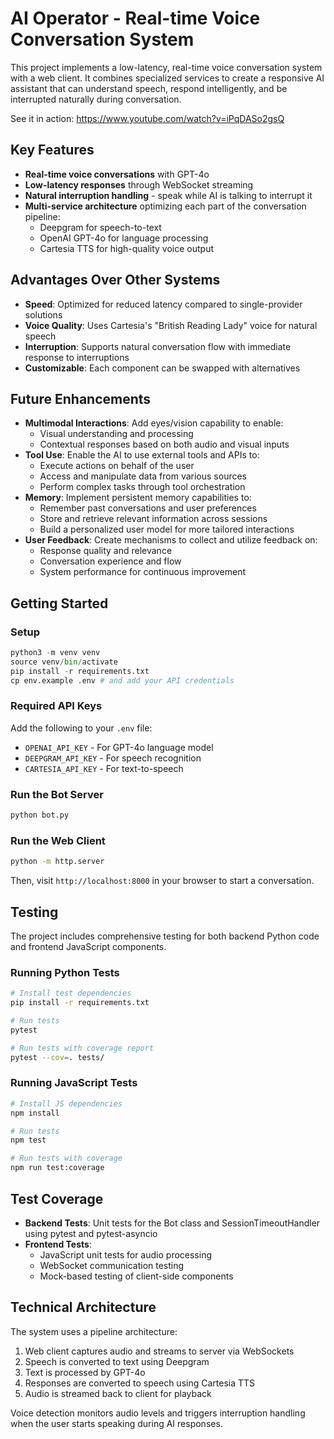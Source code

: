 # AI Operator - Real-time Voice Conversation System

This project implements a low-latency, real-time voice conversation system with a web client. It combines specialized services to create a responsive AI assistant that can understand speech, respond intelligently, and be interrupted naturally during conversation.

See it in action: https://www.youtube.com/watch?v=iPqDASo2gsQ

## Key Features

- **Real-time voice conversations** with GPT-4o
- **Low-latency responses** through WebSocket streaming
- **Natural interruption handling** - speak while AI is talking to interrupt it
- **Multi-service architecture** optimizing each part of the conversation pipeline:
  - Deepgram for speech-to-text
  - OpenAI GPT-4o for language processing
  - Cartesia TTS for high-quality voice output

## Advantages Over Other Systems

- **Speed**: Optimized for reduced latency compared to single-provider solutions
- **Voice Quality**: Uses Cartesia's "British Reading Lady" voice for natural speech
- **Interruption**: Supports natural conversation flow with immediate response to interruptions
- **Customizable**: Each component can be swapped with alternatives

## Future Enhancements

- **Multimodal Interactions**: Add eyes/vision capability to enable:
  - Visual understanding and processing
  - Contextual responses based on both audio and visual inputs
- **Tool Use**: Enable the AI to use external tools and APIs to:
  - Execute actions on behalf of the user
  - Access and manipulate data from various sources
  - Perform complex tasks through tool orchestration
- **Memory**: Implement persistent memory capabilities to:
  - Remember past conversations and user preferences
  - Store and retrieve relevant information across sessions
  - Build a personalized user model for more tailored interactions
- **User Feedback**: Create mechanisms to collect and utilize feedback on:
  - Response quality and relevance
  - Conversation experience and flow
  - System performance for continuous improvement

## Getting Started

### Setup

```python
python3 -m venv venv
source venv/bin/activate
pip install -r requirements.txt
cp env.example .env # and add your API credentials
```

### Required API Keys

Add the following to your `.env` file:
- `OPENAI_API_KEY` - For GPT-4o language model
- `DEEPGRAM_API_KEY` - For speech recognition
- `CARTESIA_API_KEY` - For text-to-speech

### Run the Bot Server

```bash
python bot.py
```

### Run the Web Client

```bash
python -m http.server
```

Then, visit `http://localhost:8000` in your browser to start a conversation.

## Testing

The project includes comprehensive testing for both backend Python code and frontend JavaScript components.

### Running Python Tests

```bash
# Install test dependencies
pip install -r requirements.txt

# Run tests
pytest

# Run tests with coverage report
pytest --cov=. tests/
```

### Running JavaScript Tests

```bash
# Install JS dependencies
npm install

# Run tests
npm test

# Run tests with coverage
npm run test:coverage
```

## Test Coverage

- **Backend Tests**: Unit tests for the Bot class and SessionTimeoutHandler using pytest and pytest-asyncio
- **Frontend Tests**: 
  - JavaScript unit tests for audio processing
  - WebSocket communication testing
  - Mock-based testing of client-side components

## Technical Architecture

The system uses a pipeline architecture:
1. Web client captures audio and streams to server via WebSockets
2. Speech is converted to text using Deepgram
3. Text is processed by GPT-4o
4. Responses are converted to speech using Cartesia TTS
5. Audio is streamed back to client for playback

Voice detection monitors audio levels and triggers interruption handling when the user starts speaking during AI responses.
